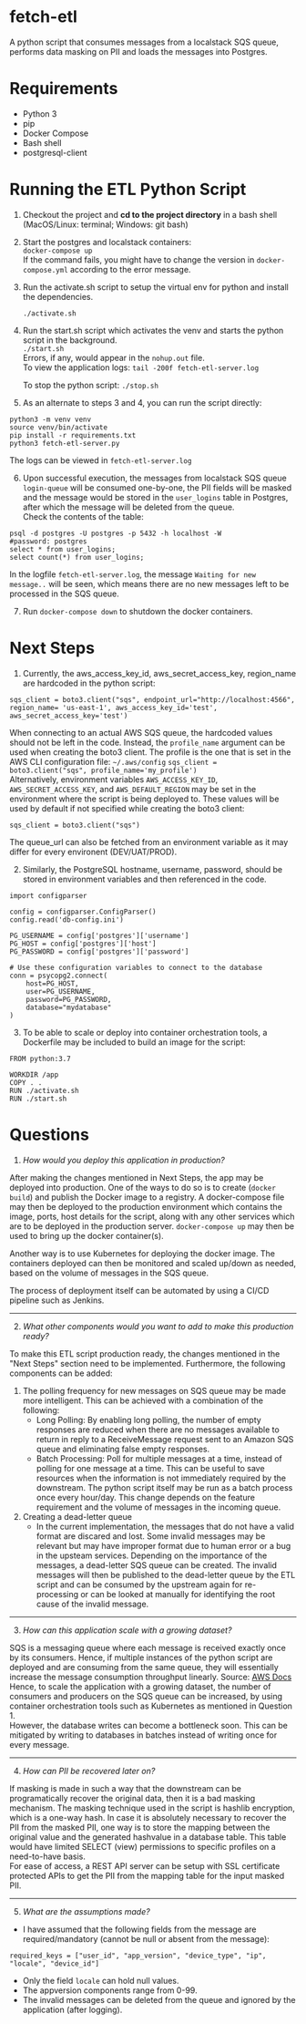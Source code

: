 
# fetch-etl
A python script that consumes messages from a localstack SQS queue, performs data masking on PII and loads the messages into Postgres.

# Requirements

 - Python 3
 - pip
 - Docker Compose
 - Bash shell
 - postgresql-client

# Running the ETL Python Script

 1. Checkout the project and **cd to the project directory** in a bash shell (MacOS/Linux: terminal; Windows: git bash)
 
 2. Start the postgres and localstack containers:  
 `docker-compose up`  
If the command fails, you might have to change the version in `docker-compose.yml` according to the error message.
 
 3. Run the activate.sh script to setup the virtual env for python and install the dependencies.

    `./activate.sh`

 4. Run the start.sh script which activates the venv and starts the python script in the background.  
    `./start.sh`  
		Errors, if any, would appear in the `nohup.out` file.  
		To view the application logs:
    `tail -200f fetch-etl-server.log`
    
    To stop the python script:
    `./stop.sh`  
   
 5. As an alternate to steps 3 and 4, you can run the script directly:
   ```
   python3 -m venv venv
   source venv/bin/activate
   pip install -r requirements.txt
   python3 fetch-etl-server.py
   ```
   The logs can be viewed in `fetch-etl-server.log`
   
 6. Upon successful execution, the messages from localstack SQS queue `login-queue` will be consumed one-by-one, the PII fields will be masked and the message would be stored in the `user_logins` table in Postgres, after which the message will be deleted from the queue.  
 Check the contents of the table:
 ```
 psql -d postgres -U postgres -p 5432 -h localhost -W
 #password: postgres
 select * from user_logins;
 select count(*) from user_logins;
 ```  
 In the logfile `fetch-etl-server.log`, the message `Waiting for new message..` will be seen, which means there are no new messages left to be processed in the SQS queue.
 
 7. Run `docker-compose down` to shutdown the docker containers.
 
 # Next Steps
 
 1. Currently, the aws_access_key_id, aws_secret_access_key, region_name are hardcoded in the python script:
 ```
 sqs_client = boto3.client("sqs", endpoint_url="http://localhost:4566", region_name= 'us-east-1', aws_access_key_id='test', aws_secret_access_key='test')
 ```
When connecting to an actual AWS SQS queue, the hardcoded values should not be left in the code. Instead, the `profile_name` argument can be used when creating the boto3 client. The profile is the one that is set in the AWS CLI configuration file: `~/.aws/config`
`sqs_client = boto3.client("sqs", profile_name='my_profile')`  
Alternatively, environment variables `AWS_ACCESS_KEY_ID`, `AWS_SECRET_ACCESS_KEY`, and `AWS_DEFAULT_REGION` may be set in the environment where the script is being deployed to. These values will be used by default if not specified while creating the boto3 client:
```
sqs_client = boto3.client("sqs")
```

The queue_url can also be fetched from an environment variable as it may differ for every environent (DEV/UAT/PROD).

2. Similarly, the PostgreSQL hostname, username, password, should be stored in environment variables and then referenced in the code.
```
import configparser

config = configparser.ConfigParser()
config.read('db-config.ini')

PG_USERNAME = config['postgres']['username']
PG_HOST = config['postgres']['host']
PG_PASSWORD = config['postgres']['password']

# Use these configuration variables to connect to the database
conn = psycopg2.connect(
    host=PG_HOST,
    user=PG_USERNAME,
    password=PG_PASSWORD,
    database="mydatabase"
)

```

3. To be able to scale or deploy into container orchestration tools, a Dockerfile may be included to build an image for the script:
```
FROM python:3.7

WORKDIR /app
COPY . .
RUN ./activate.sh
RUN ./start.sh
```


# Questions
1. *How would you deploy this application in production?*  
  
After making the changes mentioned in Next Steps, the app may be deployed into production. One of the ways to do so is to create (`docker build`) and publish the Docker image to a registry. A docker-compose file may then be deployed to the production environment which contains the image, ports, host details for the script, along with any other services which are to be deployed in the production server. `docker-compose up` may then be used to bring up the docker container(s).  

Another way is to use Kubernetes for deploying the docker image. The containers deployed can then be monitored and scaled up/down as needed, based on the volume of messages in the SQS queue. 
 
The process of deployment itself can be automated by using a CI/CD pipeline such as Jenkins.  
___
2. *What other components would you want to add to make this production ready?*  
  
  To make this ETL script production ready, the changes mentioned in the "Next Steps" section need to be implemented. Furthermore, the following components can be added:
  1. The polling frequency for new messages on SQS queue may be made more intelligent. This can be achieved with a combination of the following:    
      - Long Polling: By enabling long polling, the number of empty responses are reduced when there are no messages available to return in reply to a ReceiveMessage request sent to an Amazon SQS queue and eliminating false empty responses.  
      - Batch Processing: Poll for multiple messages at a time, instead of polling for one message at a time. This can be useful to save resources when the information is not immediately required by the downstream. The python script itself may be run as a batch process once every hour/day. This change depends on the feature requirement and the volume of messages in the incoming queue.  
  2. Creating a dead-letter queue  
       - In the current implementation, the messages that do not have a valid format are discared and lost. Some invalid messages may be relevant but may have improper format due to human error or a bug in the upsteam services. Depending on the importance of the messages, a dead-letter SQS queue can be created. The invalid messages will then be published to the dead-letter queue by the ETL script and can be consumed by the upstream again for re-processing or can be looked at manually for identifying the root cause of the invalid message.  
___
3. *How can this application scale with a growing dataset?*

SQS is a messaging queue where each message is received exactly once by its consumers. Hence, if multiple instances of the python script are deployed and are consuming from the same queue, they will essentially increase the message consumption throughput linearly. Source: [AWS Docs](https://docs.aws.amazon.com/AWSSimpleQueueService/latest/SQSDeveloperGuide/sqs-throughput-horizontal-scaling-and-batching.html)
Hence, to scale the application with a growing dataset, the number of consumers and producers on the SQS queue can be increased, by using container orchestration tools such as Kubernetes as mentioned in Question 1.   
However, the database writes can become a bottleneck soon. This can be mitigated by writing to databases in batches instead of writing once for every message.

___
4. *How can PII be recovered later on?*

If masking is made in such a way that the downstream can be programatically recover the original data, then it is a bad masking mechanism. The masking technique used in the script is hashlib encryption, which is a one-way hash. In case it is absolutely necessary to recover the PII from the masked PII, one way is to store the mapping between the original value and the generated hashvalue in a database table. This table would have limited SELECT (view) permissions to specific profiles on a need-to-have basis.  
For ease of access, a REST API server can be setup with SSL certificate protected APIs to get the PII from the mapping table for the input masked PII.

___
5. *What are the assumptions made?*

- I have assumed that the following fields from the message are required/mandatory (cannot be null or absent from the message):
```
required_keys = ["user_id", "app_version", "device_type", "ip", "locale", "device_id"] 
```
- Only the field `locale` can hold null values.
- The appversion components range from 0-99.
- The invalid messages can be deleted from the queue and ignored by the application (after logging).
